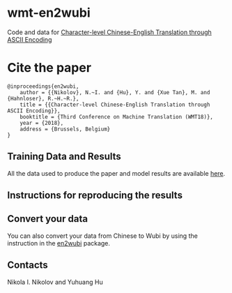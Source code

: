# wmt-en2wubi
Code and data for [Character-level Chinese-English Translation through ASCII Encoding](https://arxiv.org/abs/1805.03330)

# Cite the paper

```
@inproceedings{en2wubi,
    author = {{Nikolov}, N.~I. and {Hu}, Y. and {Xue Tan}, M. and {Hahnloser}, R.~H.~R.},
    title = {{Character-level Chinese-English Translation through ASCII Encoding}},
    booktitle = {Third Conference on Machine Translation (WMT18)},
    year = {2018},
    address = {Brussels, Belgium}
}
```

## Training Data and Results

All the data used to produce the paper and model results are available [here](https://drive.google.com/open?id=12BJ2oKPxO7PBUW6qjJFhQ6447ghwmU9H).

## Instructions for reproducing the results

## Convert your data

You can also convert your data from Chinese to Wubi by using the instruction
in the [en2wubi](./en2wubi) package.

## Contacts

Nikola I. Nikolov and Yuhuang Hu
